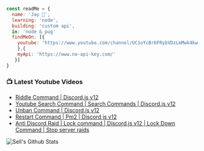```js
const readMe = {
  name: 'Jay 👋',
  learning: 'node',
  building: 'custom api',
  in: 'node & pug'
  findMeOn: [{
    youtube: 'https://www.youtube.com/channel/UC1oYcBrbFRybVDzLmMwk4kw'
    },{
    myApi: 'https://www.no-api-key.com/'
   }]
}
```

### 📺 Latest Youtube Videos
<!-- YOUTUBE:START -->
- [Riddle Command | Discord.js v12](https://www.youtube.com/watch?v=lg_aY9nbGSw)
- [Youtube Search Command | Search Commands | Discord.js v12](https://www.youtube.com/watch?v=r2SAe4Rm6qQ)
- [Unban Command | Discord.js v12](https://www.youtube.com/watch?v=QE37yM7-FJg)
- [Restart Command | Pm2 | Discord js v12](https://www.youtube.com/watch?v=8gYlQytkV5M)
- [Anti Discord Raid | Lock command | Discord.js v12 | Lock Down Command | Stop server raids](https://www.youtube.com/watch?v=4WqBTMqJ9GY)
<!-- YOUTUBE:END -->

<img align="left" alt="Sell's Github Stats" src="https://github-readme-stats.vercel.app/api?username=sell&show_icons=true&hide_border=true" />

<!--
**sell/sell** is a ✨ _special_ ✨ repository because its `README.md` (this file) appears on your GitHub profile.

Here are some ideas to get you started:

- 🔭 I’m currently working on ...
- 🌱 I’m currently learning ...
- 👯 I’m looking to collaborate on ...
- 🤔 I’m looking for help with ...
- 💬 Ask me about ...
- 📫 How to reach me: ...
- 😄 Pronouns: ...
- ⚡ Fun fact: ...
-->
